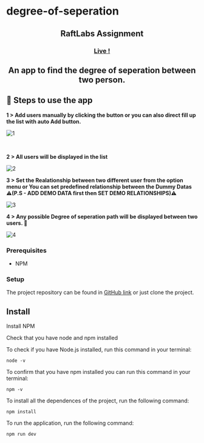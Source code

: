 # degree-of-seperation
 
<h2 align="center">RaftLabs Assignment</h2>


<h3 align="center"><a href="https://degree-of-seperation.vercel.app/"><strong>Live !</strong></a></h3>

<h2 align="center">An app to find the degree of seperation between two person.</h2>

## 🚀 Steps to use the app


**1  > Add users manually by clicking the button or you can also direct fill up the list with auto Add button.**

![1](https://user-images.githubusercontent.com/82367609/186910745-11826276-82d1-4966-927b-b52c26184875.png)

<br/>

**2 >  All users will be displayed in the list**

![2](https://user-images.githubusercontent.com/82367609/186911281-a833504e-d7e8-43b6-9384-3dfa34380473.png)

**3 > Set the Realationship between two different user from the option menu or You can set predefined relationship between the Dummy Datas** 
**⚠️(P.S - ADD DEMO DATA first then SET DEMO RELATIONSHIPS)⚠️**

![3](https://user-images.githubusercontent.com/82367609/186912000-ca9e8b6a-d31f-4927-a31e-e6fca500ef69.png)


**4 > Any possible Degree of seperation path will be displayed between two users. 🥳**

![4](https://user-images.githubusercontent.com/82367609/186912049-c4a76b03-dd27-4dcc-9aee-58756b3ecd8d.png)


### Prerequisites

- NPM 

### Setup


The project repository can be found in [GitHub link](https://github.com/Medusa-Gitty/degree-of-seperation) or just clone the project. 

## Install

Install NPM

Check that you have node and npm installed

To check if you have Node.js installed, run this command in your terminal:


```
node -v
```

To confirm that you have npm installed you can run this command in your terminal:


```
npm -v
```


To install all the dependences of the project, run the following command:


```
npm install
```


To run the application, run the following command:

```
npm run dev
```
